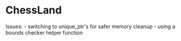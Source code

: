 # ChessLand


Issues:
	- switching to unique_ptr's for safer memory cleanup
	- using a bounds checker helper function
